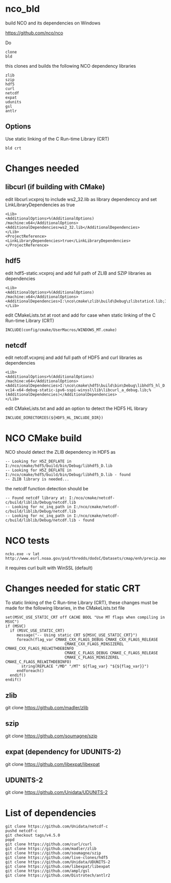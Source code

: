 # nco_bld
build NCO and its dependencies on Windows

https://github.com/nco/nco

Do

```
clone
bld
```

this clones and builds the following NCO dependency libraries

```
zlib
szip
hdf5
curl
netcdf
expat
udunits
gsl
antlr
```

## Options

Use static linking of the C Run-time Library (CRT)

```
bld crt
```

# Changes needed

## libcurl (if building with CMake)

edit libcurl.vcxproj to include ws2_32.lib as library dependenccy and set LinkLibraryDependencies as true

```
<Lib>
<AdditionalOptions>%(AdditionalOptions) /machine:x64</AdditionalOptions>
<AdditionalDependencies>ws2_32.lib</AdditionalDependencies>
</Lib>
<ProjectReference>
<LinkLibraryDependencies>true</LinkLibraryDependencies>
</ProjectReference>
```


## hdf5

edit hdf5-static.vcxproj and add full path of ZLIB and SZIP libraries as dependencies

```
<Lib>
<AdditionalOptions>%(AdditionalOptions) /machine:x64</AdditionalOptions>
<AdditionalDependencies>I:\nco\cmake\zlib\build\Debug\zlibstaticd.lib;I:\nco\cmake\szip\build\bin\Debug\libszip_D.lib</AdditionalDependencies>
</Lib>
```

edit CMakeLists.txt at root and add for case when static linking of the C Run-time Library (CRT)

```
INCLUDE(config/cmake/UserMacros/WINDOWS_MT.cmake)
```

## netcdf

edit netcdf.vcxproj and add full path of HDF5 and curl libraries as dependencies

```
<Lib>
<AdditionalOptions>%(AdditionalOptions) /machine:x64</AdditionalOptions>
<AdditionalDependencies>I:\nco\cmake\hdf5\build\bin\Debug\libhdf5_hl_D.lib;I:\nco\cmake\hdf5\build\bin\Debug\libhdf5_D.lib;I:\nco\cmake\curl\builds\libcurl-vc14-x64-debug-static-ipv6-sspi-winssl\lib\libcurl_a_debug.lib;%(AdditionalDependencies)</AdditionalDependencies>
</Lib>
```

edit CMakeLists.txt and add an option to detect the HDF5 HL library

```
INCLUDE_DIRECTORIES(${HDF5_HL_INCLUDE_DIR})
```

# NCO CMake build

NCO should detect the ZLIB dependency in HDF5 as

```
-- Looking for H5Z_DEFLATE in I:/nco/cmake/hdf5/build/bin/Debug/libhdf5_D.lib
-- Looking for H5Z_DEFLATE in I:/nco/cmake/hdf5/build/bin/Debug/libhdf5_D.lib - found
-- ZLIB library is needed...
```

the netcdf function detection should be

```
-- Found netcdf library at: I:/nco/cmake/netcdf-c/build/liblib/Debug/netcdf.lib
-- Looking for nc_inq_path in I:/nco/cmake/netcdf-c/build/liblib/Debug/netcdf.lib
-- Looking for nc_inq_path in I:/nco/cmake/netcdf-c/build/liblib/Debug/netcdf.lib - found
```

# NCO tests

```
ncks.exe -v lat http://www.esrl.noaa.gov/psd/thredds/dodsC/Datasets/cmap/enh/precip.mon.mean.nc
```

it requires curl built with WinSSL (default)

# Changes needed for static CRT

To static linking of the C Run-time Library (CRT), these changes must be made for the following libraries,
in the CMakeLists.txt file

```
set(MSVC_USE_STATIC_CRT off CACHE BOOL "Use MT flags when compiling in MSVC")
if (MSVC)
  if (MSVC_USE_STATIC_CRT)
     message("-- Using static CRT ${MSVC_USE_STATIC_CRT}")
     foreach(flag_var CMAKE_CXX_FLAGS_DEBUG CMAKE_CXX_FLAGS_RELEASE
                          CMAKE_CXX_FLAGS_MINSIZEREL CMAKE_CXX_FLAGS_RELWITHDEBINFO
                          CMAKE_C_FLAGS_DEBUG CMAKE_C_FLAGS_RELEASE
                          CMAKE_C_FLAGS_MINSIZEREL CMAKE_C_FLAGS_RELWITHDEBINFO)
       string(REPLACE "/MD" "/MT" ${flag_var} "${${flag_var}}")
     endforeach()
  endif()
endif()
```

## zlib

git clone https://github.com/madler/zlib

## szip

git clone https://github.com/soumagne/szip

## expat (dependency for UDUNITS-2)

git clone https://github.com/libexpat/libexpat

## UDUNITS-2

git clone https://github.com/Unidata/UDUNITS-2


# List of dependencies

```
git clone https://github.com/Unidata/netcdf-c
pushd netcdf-c
git checkout tags/v4.5.0
popd
git clone https://github.com/curl/curl
git clone https://github.com/madler/zlib
git clone https://github.com/soumagne/szip
git clone https://github.com/live-clones/hdf5
git clone https://github.com/Unidata/UDUNITS-2
git clone https://github.com/libexpat/libexpat
git clone https://github.com/ampl/gsl
git clone https://github.com/Distrotech/antlr2
```


